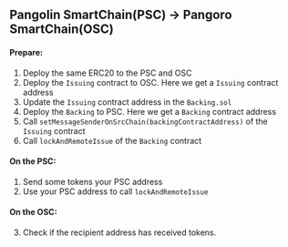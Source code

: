 ## Pangolin SmartChain(PSC) -> Pangoro SmartChain(OSC)

#### Prepare:
  1. Deploy the same ERC20 to the PSC and OSC
  2. Deploy the `Issuing` contract to OSC. Here we get a `Issuing` contract address
  3. Update the `Issuing` contract address in the `Backing.sol`
  4. Deploy the `Backing` to PSC. Here we get a `Backing` contract address
  5. Call `setMessageSenderOnSrcChain(backingContractAddress)` of the `Issuing` contract
  6. Call `lockAndRemoteIssue` of the `Backing` contract

#### On the PSC:
  1. Send some tokens your PSC address
  2. Use your PSC address to call `lockAndRemoteIssue`

#### On the OSC:
  3. Check if the recipient address has received tokens.